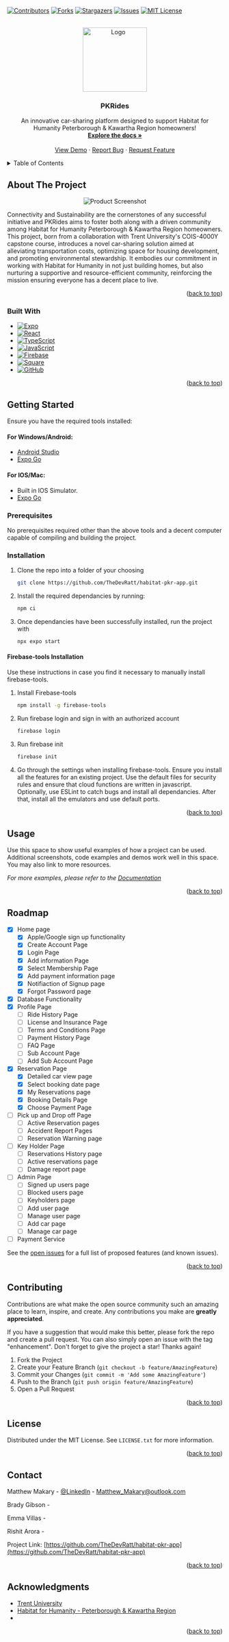 <a name="readme-top"></a>

<!-- PROJECT SHIELDS -->
<!--
*** I'm using markdown "reference style" links for readability.
*** Reference links are enclosed in brackets [ ] instead of parentheses ( ).
*** See the bottom of this document for the declaration of the reference variables
*** for contributors-url, forks-url, etc. This is an optional, concise syntax you may use.
*** https://www.markdownguide.org/basic-syntax/#reference-style-links
-->

[![Contributors][contributors-shield]][contributors-url]
[![Forks][forks-shield]][forks-url]
[![Stargazers][stars-shield]][stars-url]
[![Issues][issues-shield]][issues-url]
[![MIT License][license-shield]][license-url]

<!-- PROJECT LOGO -->
<br />
<div align="center">
  <a href="https://github.com/TheDevRatt/habitat-pkr-app">
    <img src="/assets/images/PKRIcon.png" alt="Logo" width="150" height="150">
  </a>

<h3 align="center">PKRides</h3>

  <p align="center">
  An innovative car-sharing platform designed to support Habitat for Humanity Peterborough & Kawartha Region homeowners!
    <br />
    <a href="https://github.com/TheDevRatt/habitat-pkr-app"><strong>Explore the docs »</strong></a>
    <br />
    <br />
    <a href="https://github.com/TheDevRatt/habitat-pkr-app">View Demo</a>
    ·
    <a href="https://github.com/TheDevRatt/habitat-pkr-app/issues">Report Bug</a>
    ·
    <a href="https://github.com/TheDevRatt/habitat-pkr-app/issues">Request Feature</a>
  </p>
</div>

<!-- TABLE OF CONTENTS -->
<details>
  <summary>Table of Contents</summary>
  <ol>
    <li>
      <a href="#about-the-project">About The Project</a>
      <ul>
        <li><a href="#built-with">Built With</a></li>
      </ul>
    </li>
    <li>
      <a href="#getting-started">Getting Started</a>
      <ul>
        <li><a href="#prerequisites">Prerequisites</a></li>
        <li><a href="#installation">Installation</a></li>
      </ul>
    </li>
    <li><a href="#usage">Usage</a></li>
    <li><a href="#roadmap">Roadmap</a></li>
    <li><a href="#contributing">Contributing</a></li>
    <li><a href="#license">License</a></li>
    <li><a href="#contact">Contact</a></li>
    <li><a href="#acknowledgments">Acknowledgments</a></li>
  </ol>
</details>

<!-- ABOUT THE PROJECT -->

## About The Project

<p align="center">
  <img src="assets/images/startingScreen.png" alt="Product Screenshot">
</p>

Connectivity and Sustainability are the cornerstones of any successful initiative and PKRides aims to foster both along with a driven community among Habitat for Humanity Peterborough & Kawartha Region homeowners. This project, born from a collaboration with Trent University's COIS-4000Y capstone course, introduces a novel car-sharing solution aimed at alleviating transportation costs, optimizing space for housing development, and promoting environmental stewardship. It embodies our commitment in working with Habitat for Humanity in not just building homes, but also nurturing a supportive and resource-efficient community, reinforcing the mission ensuring everyone has a decent place to live.

<p align="right">(<a href="#readme-top">back to top</a>)</p>

### Built With

- [![Expo][Expo.dev]][Expo-url]
- [![React][React.js]][React-url]
- [![TypeScript][TypeScript.org]][TypeScript-url]
- [![JavaScript][javascript.com]][JavaScript-url]
- [![Firebase][firebase.com]][Firebase-url]
- [![Square][squareup.com]][Square-url]
- [![GitHub][github.com]][GitHub-url]

<p align="right">(<a href="#readme-top">back to top</a>)</p>

<!-- GETTING STARTED -->

## Getting Started

Ensure you have the required tools installed:

#### For Windows/Android:

- [Android Studio](https://developer.android.com/studio)
- [Expo Go](https://expo.dev/client)

#### For IOS/Mac:

- Built in IOS Simulator.
- [Expo Go](https://expo.dev/client)

### Prerequisites

No prerequisites required other than the above tools and a decent computer capable of compiling and building the project.

### Installation

1. Clone the repo into a folder of your choosing
   ```sh
   git clone https://github.com/TheDevRatt/habitat-pkr-app.git
   ```
2. Install the required dependancies by running:
   ```sh
   npm ci
   ```
3. Once dependancies have been successfully installed, run the project with
   ```sh
   npx expo start
   ```

#### Firebase-tools Installation

Use these instructions in case you find it necessary to manually install firebase-tools.

1. Install Firebase-tools
   ```sh
   npm install -g firebase-tools
   ```
2. Run firebase login and sign in with an authorized account
   ```sh
   firebase login
   ```
3. Run firebase init
   ```sh
   firebase init
   ```
4. Go through the settings when installing firebase-tools. Ensure you install all the features for an existing project. Use the default files for security rules and ensure that cloud functions are written in javascript. Optionally, use ESLint to catch bugs and install all dependancies. After that, install all the emulators and use default ports.

<p align="right">(<a href="#readme-top">back to top</a>)</p>

<!-- USAGE EXAMPLES -->

## Usage

Use this space to show useful examples of how a project can be used. Additional screenshots, code examples and demos work well in this space. You may also link to more resources.

_For more examples, please refer to the [Documentation](https://example.com)_

<p align="right">(<a href="#readme-top">back to top</a>)</p>

<!-- ROADMAP -->

## Roadmap

- [x] Home page
  - [x] Apple/Google sign up functionality
  - [x] Create Account Page
  - [x] Login Page
  - [x] Add information Page
  - [x] Select Membership Page
  - [x] Add payment information page
  - [x] Notifiaction of Signup page
  - [x] Forgot Password page
- [x] Database Functionality
- [x] Profile Page
  - [ ] Ride History Page
  - [ ] License and Insurance Page
  - [ ] Terms and Conditions Page
  - [ ] Payment History Page
  - [ ] FAQ Page
  - [ ] Sub Account Page
  - [ ] Add Sub Account Page
- [x] Reservation Page
  - [x] Detailed car view page
  - [x] Select booking date page
  - [x] My Reservations page
  - [x] Booking Details Page
  - [x] Choose Payment Page
- [ ] Pick up and Drop off Page
  - [ ] Active Reservation pages
  - [ ] Accident Report Pages
  - [ ] Reservation Warning page
- [ ] Key Holder Page
  - [ ] Reservations History page
  - [ ] Active reservations page
  - [ ] Damage report page
- [ ] Admin Page
  - [ ] Signed up users page
  - [ ] Blocked users page
  - [ ] Keyholders page
  - [ ] Add user page
  - [ ] Manage user page
  - [ ] Add car page
  - [ ] Manage car page
- [ ] Payment Service

See the [open issues](https://github.com/TheDevRatt/habitat-pkr-app/issues) for a full list of proposed features (and known issues).

<p align="right">(<a href="#readme-top">back to top</a>)</p>

<!-- CONTRIBUTING -->

## Contributing

Contributions are what make the open source community such an amazing place to learn, inspire, and create. Any contributions you make are **greatly appreciated**.

If you have a suggestion that would make this better, please fork the repo and create a pull request. You can also simply open an issue with the tag "enhancement".
Don't forget to give the project a star! Thanks again!

1. Fork the Project
2. Create your Feature Branch (`git checkout -b feature/AmazingFeature`)
3. Commit your Changes (`git commit -m 'Add some AmazingFeature'`)
4. Push to the Branch (`git push origin feature/AmazingFeature`)
5. Open a Pull Request

<p align="right">(<a href="#readme-top">back to top</a>)</p>

<!-- LICENSE -->

## License

Distributed under the MIT License. See `LICENSE.txt` for more information.

<p align="right">(<a href="#readme-top">back to top</a>)</p>

<!-- CONTACT -->

## Contact

Matthew Makary - [@LinkedIn](https://www.linkedin.com/in/matthew-makary-52b093249/) - Matthew_Makary@outlook.com

Brady Gibson -

Emma Villas -

Rishit Arora -

Project Link: [https://github.com/TheDevRatt/habitat-pkr-app](https://github.com/TheDevRatt/habitat-pkr-app)

<p align="right">(<a href="#readme-top">back to top</a>)</p>

<!-- ACKNOWLEDGMENTS -->

## Acknowledgments

- [Trent University]()
- [Habitat for Humanity - Peterborough & Kawartha Region]()
- []()

<p align="right">(<a href="#readme-top">back to top</a>)</p>

<!-- MARKDOWN LINKS & IMAGES -->
<!-- https://www.markdownguide.org/basic-syntax/#reference-style-links -->

[contributors-shield]: https://img.shields.io/github/contributors/TheDevRatt/habitat-pkr-app.svg?style=for-the-badge
[contributors-url]: https://github.com/TheDevRatt/habitat-pkr-app/graphs/contributors
[forks-shield]: https://img.shields.io/github/forks/TheDevRatt/habitat-pkr-app.svg?style=for-the-badge
[forks-url]: https://github.com/TheDevRatt/habitat-pkr-app/network/members
[stars-shield]: https://img.shields.io/github/stars/TheDevRatt/habitat-pkr-app.svg?style=for-the-badge
[stars-url]: https://github.com/TheDevRatt/habitat-pkr-app/stargazers
[issues-shield]: https://img.shields.io/github/issues/TheDevRatt/habitat-pkr-app.svg?style=for-the-badge
[issues-url]: https://github.com/TheDevRatt/habitat-pkr-app/issues
[license-shield]: https://img.shields.io/github/license/TheDevRatt/habitat-pkr-app.svg?style=for-the-badge
[license-url]: https://github.com/TheDevRatt/habitat-pkr-app/blob/master/LICENSE.txt
[linkedin-shield]: https://img.shields.io/badge/-LinkedIn-black.svg?style=for-the-badge&logo=linkedin&colorB=555
[linkedin-url]: https://linkedin.com/in/linkedin_username
[product-screenshot]: assets/images/startingScreen.png
[Next.js]: https://img.shields.io/badge/next.js-000000?style=for-the-badge&logo=nextdotjs&logoColor=white
[Next-url]: https://nextjs.org/
[React-url]: https://reactjs.org/
[React.js]: https://img.shields.io/badge/React-20232A?style=for-the-badge&logo=react&logoColor=61DAFB
[Expo-url]: https://expo.dev/
[Expo.dev]: https://img.shields.io/badge/Expo-000020?style=for-the-badge&logo=expo
[TypeScript-url]: https://www.typescriptlang.org/
[TypeScript.org]: https://img.shields.io/badge/TypeScript-3178C6?style=for-the-badge&logo=typescript&logoColor=white
[Firebase-url]: https://firebase.google.com/
[firebase.com]: https://img.shields.io/badge/Firebase-FFCA28?style=for-the-badge&logo=firebase&logoColor=white
[Square-url]: https://squareup.com/
[squareup.com]: https://img.shields.io/badge/Square-3E4348?style=for-the-badge&logo=square&logoColor=white
[JavaScript-url]: https://www.javascript.com/
[javascript.com]: https://img.shields.io/badge/JavaScript-F7DF1E?style=for-the-badge&logo=javascript&logoColor=white
[GitHub-url]: https://github.com/
[github.com]: https://img.shields.io/badge/GitHub-181717?style=for-the-badge&logo=github&logoColor=white
